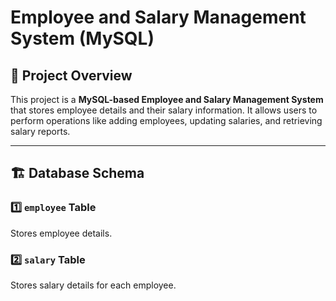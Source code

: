 # Employee and Salary Management System (MySQL)

## 📌 Project Overview
This project is a **MySQL-based Employee and Salary Management System** that stores employee details and their salary information. It allows users to perform operations like adding employees, updating salaries, and retrieving salary reports.

---

## 🏗️ Database Schema

### 1️⃣ `employee` Table
Stores employee details.

### 2️⃣ `salary` Table
Stores salary details for each employee.
